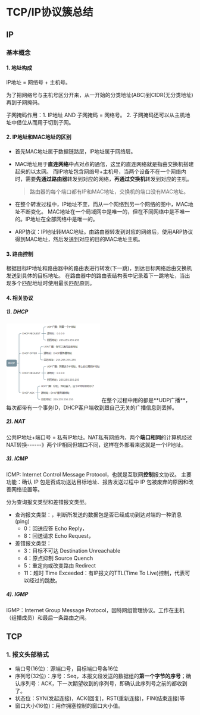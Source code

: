 # TCP/IP协议簇总结

## IP

### 基本概念

#### 1. 地址构成

IP地址 = 网络号 + 主机号。

为了把网络号与主机号区分开来，从一开始的分类地址(ABC)到CIDR(无分类地址)再到子网掩码。

子网掩码作用：1. IP地址 AND 子网掩码 = 网络号。 2. 子网掩码还可以从主机地址中借位从而用于切割子网。

#### 2. IP地址和MAC地址的区别

- 首先MAC地址属于数据链路层，IP地址属于网络层。

- MAC地址用于**直连网络**中点对点的通信，这里的直连网络就是指由交换机搭建起来的以太网。
  而IP地址包含网络号+主机号，当两个设备不在一个网络内时，需要**先通过路由器**转发到对应的网络，**再通过交换机**转发到对应的主机。

  > 路由器的每个端口都有IP和MAC地址，交换机的端口没有MAC地址。
  
- 在整个转发过程中，IP地址不变，而从一个网络到另一个网络的图中，MAC地址不断变化。
  MAC地址在一个局域网中是唯一的，但在不同网络中是不唯一的。IP地址在全部网络中是唯一的。

- ARP协议：IP地址转MAC地址。由路由器转发到对应的网络后，使用ARP协议得到MAC地址，然后发送到对应的目的MAC地址主机。

#### 3. 路由控制

根据目标IP地址和路由器中的路由表进行转发(下一跳)，到达目标网络后由交换机发送到具体的目标地址。
在路由器中的路由表结构表中记录着下一跳地址，当出现多个匹配地址时使用最长匹配原则。

#### 4. 相关协议

##### 1). DHCP

<img src = "./img/TCPIP/DHCP过程.PNG" width = 50%>
在整个过程中用的都是**UDP广播**，每次都带有一个事务ID，DHCP客户端收到跟自己无关的广播信息则丢掉。

##### 2). NAT

公共IP地址+端口号 = 私有IP地址。NAT私有网络内，两个**端口相同**的计算机经过NAT转换------》两个IP相同但端口不同，这样在外部看来这就是一个IP地址。

##### 3). ICMP

ICMP: Internet Control Message Protocol，也就是互联网**控制**报文协议。
主要功能：确认 IP 包是否成功送达目标地址、报告发送过程中 IP 包被废弃的原因和改善网络设置等。

分为查询报文类型和差错报文类型。
- 查询报文类型：，判断所发送的数据包是否已经成功到达对端的一种消息(ping)
  - 0：回送应答 Echo Reply，
  - 8：回送请求 Echo Request，
- 差错报文类型：
  - 3：目标不可达 Destination Unreachable
  - 4：原点抑制 Source Quench
  - 5：重定向或改变路由 Redirect
  - 11：超时 Time Exceeded：有IP报文的TTL(Time To Live)控制，代表可以经过的跳数。

##### 4). IGMP

 IGMP：Internet Group Message Protocol，因特网组管理协议。工作在主机（组播成员）和最后一条路由之间。

## TCP

### 1. 报文头部格式

- 端口号(16位)：源端口号，目标端口号各16位
- 序列号(32位)：序号：Seq，本报文段发送的数据组的**第一个字节的序号**；确认序列号：ACK，下一次期望收到的序列号，即确认此序列号之前的都收到了。
- 状态位：SYN(发起连接)，ACK(回复)，RST(重新连接)，FIN(结束连接)等
- 窗口大小(16位)：用作拥塞控制的窗口大小值。
